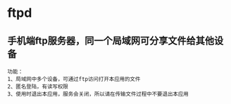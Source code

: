 # ftpd
手机端ftp服务器，同一个局域网可分享文件给其他设备
---
```
功能：
1、局域网中多个设备，可通过ftp访问打开本应用的文件
2、匿名登陆，有读写权限
3、使用时退出本应用，服务会关闭，所以请在传输文件过程中不要退出本应用
```
